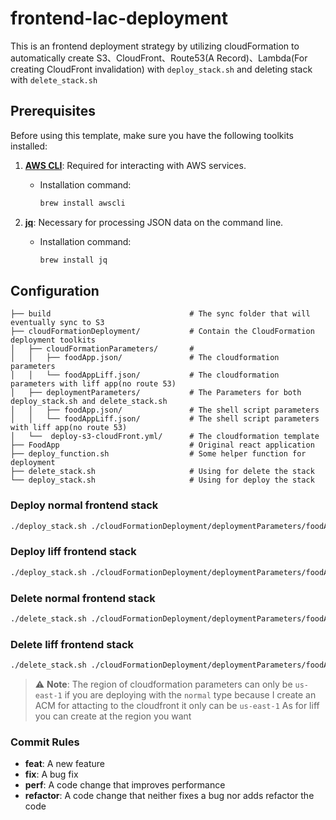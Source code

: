 # frontend-Iac-deployment

This is an frontend deployment strategy by utilizing cloudFormation to automatically
create S3、CloudFront、Route53(A Record)、Lambda(For creating CloudFront invalidation)
with `deploy_stack.sh` and deleting stack with `delete_stack.sh`

## Prerequisites

Before using this template, make sure you have the following toolkits installed:

1. **[AWS CLI](https://aws.amazon.com/cli/)**: Required for interacting with AWS services.

   - Installation command:
     ```bash
     brew install awscli
     ```

2. **[jq](https://stedolan.github.io/jq/)**: Necessary for processing JSON data on the command line.
   - Installation command:
     ```bash
     brew install jq
     ```

## Configuration

```plaintext
├── build                               # The sync folder that will eventually sync to S3
├── cloudFormationDeployment/           # Contain the CloudFormation deployment toolkits
│   ├── cloudFormationParameters/       #
│   │   ├── foodApp.json/               # The cloudformation parameters
│   │   └── foodAppLiff.json/           # The cloudformation parameters with liff app(no route 53)
│   ├── deploymentParameters/           # The Parameters for both deploy_stack.sh and delete_stack.sh
│   │   ├── foodApp.json/               # The shell script parameters
│   │   └── foodAppLiff.json/           # The shell script parameters with liff app(no route 53)
│   └──  deploy-s3-cloudFront.yml/      # The cloudformation template
├── FoodApp                             # Original react application
├── deploy_function.sh                  # Some helper function for deployment
├── delete_stack.sh                     # Using for delete the stack
└── deploy_stack.sh                     # Using for deploy the stack
```

### Deploy normal frontend stack

```bash
./deploy_stack.sh ./cloudFormationDeployment/deploymentParameters/foodApp.json
```

### Deploy liff frontend stack

```bash
./deploy_stack.sh ./cloudFormationDeployment/deploymentParameters/foodAppLiff.json
```

### Delete normal frontend stack

```bash
./delete_stack.sh ./cloudFormationDeployment/deploymentParameters/foodApp.json
```

### Delete liff frontend stack

```bash
./delete_stack.sh ./cloudFormationDeployment/deploymentParameters/foodAppLiff.json
```

> ⚠️ **Note**: The region of cloudformation parameters can only be `us-east-1` if you are deploying
> with the `normal` type because I create an ACM for attacting to the cloudfront it only can be `us-east-1`
> As for liff you can create at the region you want

### Commit Rules

- **feat**: A new feature
- **fix**: A bug fix
- **perf**: A code change that improves performance
- **refactor**: A code change that neither fixes a bug nor adds refactor the code
